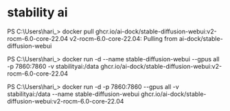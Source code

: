 # stability ai 
PS C:\Users\hari_> docker pull ghcr.io/ai-dock/stable-diffusion-webui:v2-rocm-6.0-core-22.04
v2-rocm-6.0-core-22.04: Pulling from ai-dock/stable-diffusion-webui

PS C:\Users\hari_> docker run -d --name stable-diffusion-webui  --gpus all   -p 7860:7860   -v stabilityai:/data   ghcr.io/ai-dock/stable-diffusion-webui:v2-rocm-6.0-core-22.04


PS C:\Users\hari_> docker run -d -p 7860:7860  --gpus all      -v stabilityai:/data   --name stable-diffusion-webui  ghcr.io/ai-dock/stable-diffusion-webui:v2-rocm-6.0-core-22.04
